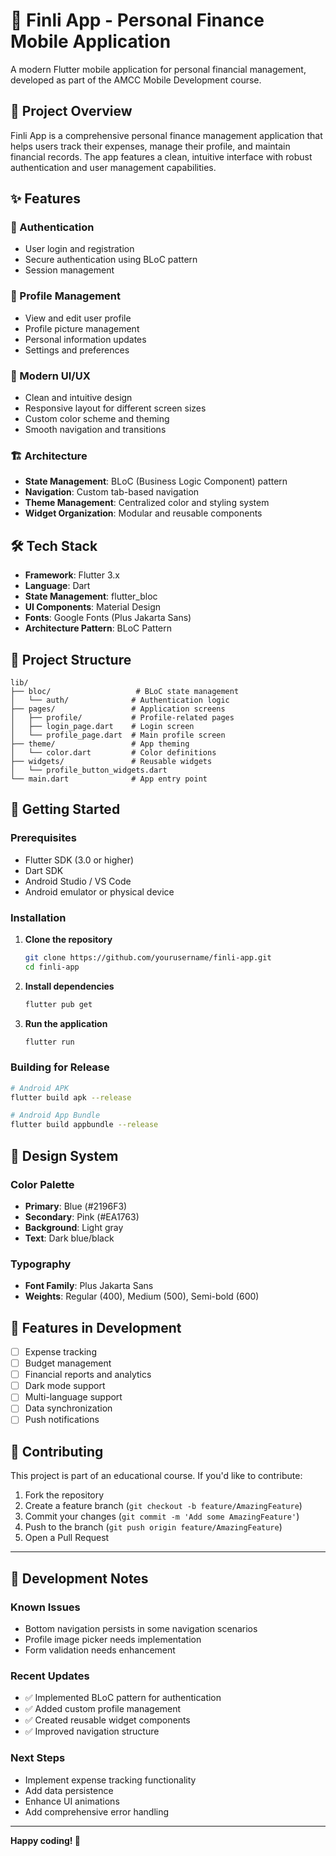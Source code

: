 # 📱 Finli App - Personal Finance Mobile Application

A modern Flutter mobile application for personal financial management, developed as part of the AMCC Mobile Development course.

## 🎯 Project Overview

Finli App is a comprehensive personal finance management application that helps users track their expenses, manage their profile, and maintain financial records. The app features a clean, intuitive interface with robust authentication and user management capabilities.

## ✨ Features

### 🔐 Authentication
- User login and registration
- Secure authentication using BLoC pattern
- Session management

### 👤 Profile Management
- View and edit user profile
- Profile picture management
- Personal information updates
- Settings and preferences

### 🎨 Modern UI/UX
- Clean and intuitive design
- Responsive layout for different screen sizes
- Custom color scheme and theming
- Smooth navigation and transitions

### 🏗️ Architecture
- **State Management**: BLoC (Business Logic Component) pattern
- **Navigation**: Custom tab-based navigation
- **Theme Management**: Centralized color and styling system
- **Widget Organization**: Modular and reusable components

## 🛠️ Tech Stack

- **Framework**: Flutter 3.x
- **Language**: Dart
- **State Management**: flutter_bloc
- **UI Components**: Material Design
- **Fonts**: Google Fonts (Plus Jakarta Sans)
- **Architecture Pattern**: BLoC Pattern

## 📁 Project Structure

```
lib/
├── bloc/                   # BLoC state management
│   └── auth/              # Authentication logic
├── pages/                 # Application screens
│   ├── profile/           # Profile-related pages
│   ├── login_page.dart    # Login screen
│   └── profile_page.dart  # Main profile screen
├── theme/                 # App theming
│   └── color.dart         # Color definitions
├── widgets/               # Reusable widgets
│   └── profile_button_widgets.dart
└── main.dart              # App entry point
```

## 🚀 Getting Started

### Prerequisites
- Flutter SDK (3.0 or higher)
- Dart SDK
- Android Studio / VS Code
- Android emulator or physical device

### Installation

1. **Clone the repository**
   ```bash
   git clone https://github.com/yourusername/finli-app.git
   cd finli-app
   ```

2. **Install dependencies**
   ```bash
   flutter pub get
   ```

3. **Run the application**
   ```bash
   flutter run
   ```

### Building for Release

```bash
# Android APK
flutter build apk --release

# Android App Bundle
flutter build appbundle --release
```

## 🎨 Design System

### Color Palette
- **Primary**: Blue (#2196F3)
- **Secondary**: Pink (#EA1763)
- **Background**: Light gray
- **Text**: Dark blue/black

### Typography
- **Font Family**: Plus Jakarta Sans
- **Weights**: Regular (400), Medium (500), Semi-bold (600)

## 🧪 Features in Development

- [ ] Expense tracking
- [ ] Budget management
- [ ] Financial reports and analytics
- [ ] Dark mode support
- [ ] Multi-language support
- [ ] Data synchronization
- [ ] Push notifications

## 🤝 Contributing

This project is part of an educational course. If you'd like to contribute:

1. Fork the repository
2. Create a feature branch (`git checkout -b feature/AmazingFeature`)
3. Commit your changes (`git commit -m 'Add some AmazingFeature'`)
4. Push to the branch (`git push origin feature/AmazingFeature`)
5. Open a Pull Request

---

## 🔧 Development Notes

### Known Issues
- Bottom navigation persists in some navigation scenarios
- Profile image picker needs implementation
- Form validation needs enhancement

### Recent Updates
- ✅ Implemented BLoC pattern for authentication
- ✅ Added custom profile management
- ✅ Created reusable widget components
- ✅ Improved navigation structure

### Next Steps
- Implement expense tracking functionality
- Add data persistence
- Enhance UI animations
- Add comprehensive error handling

---

**Happy coding! 🚀**
